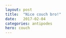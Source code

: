 ```yaml
---
layout: post
title:  "Nice couch bro!"
date:   2017-02-04
categories: antipodes
hero: couch
---
```

